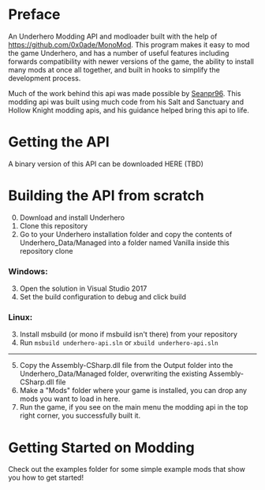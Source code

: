 # Preface

An Underhero Modding API and modloader built with the help of https://github.com/0x0ade/MonoMod. This program makes it easy to mod the game Underhero, and has a number of useful features including forwards compatibility with newer versions of the game, the ability to install many mods at once all together, and built in hooks to simplify the development process.

Much of the work behind this api was made possible by [Seanpr96](https://github.com/seanpr96). This modding api was built using much code from his Salt and Sanctuary and Hollow Knight modding apis, and his guidance helped bring this api to life.

# Getting the API

A binary version of this API can be downloaded HERE (TBD)

# Building the API from scratch

0. Download and install Underhero
1. Clone this repository
2. Go to your Underhero installation folder and copy the contents of Underhero_Data/Managed into a folder named Vanilla inside this repository clone

### Windows:

3. Open the solution in Visual Studio 2017
4. Set the build configuration to debug and click build

### Linux:

3. Install msbuild (or mono if msbuild isn't there) from your repository
4. Run `msbuild underhero-api.sln` or `xbuild underhero-api.sln`

---

5. Copy the Assembly-CSharp.dll file from the Output folder into the Underhero_Data/Managed folder, overwriting the existing Assembly-CSharp.dll file
6. Make a "Mods" folder where your game is installed, you can drop any mods you want to load in here.
7. Run the game, if you see on the main menu the modding api in the top right corner, you successfully built it.

# Getting Started on Modding

Check out the examples folder for some simple example mods that show you how to get started!
